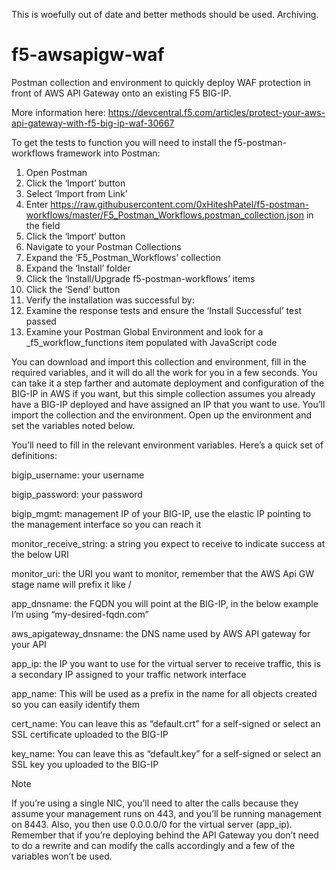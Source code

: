 This is woefully out of date and better methods should be used. Archiving.



# f5-awsapigw-waf
Postman collection and environment to quickly deploy WAF protection in front of AWS API Gateway onto an existing F5 BIG-IP.

More information here:
https://devcentral.f5.com/articles/protect-your-aws-api-gateway-with-f5-big-ip-waf-30667

To get the tests to function you will need to install the f5-postman-workflows framework into Postman:

1. Open Postman
2. Click the ‘Import’ button
3. Select ‘Import from Link’
4. Enter https://raw.githubusercontent.com/0xHiteshPatel/f5-postman-workflows/master/F5_Postman_Workflows.postman_collection.json in the field
5. Click the ‘Import’ button
6. Navigate to your Postman Collections
7. Expand the ‘F5_Postman_Workflows’ collection
8. Expand the ‘Install’ folder
9. Click the ‘Install/Upgrade f5-postman-workflows’ items
10. Click the ‘Send’ button
11. Verify the installation was successful by:
12. Examine the response tests and ensure the ‘Install Successful’ test passed
13. Examine your Postman Global Environment and look for a _f5_workflow_functions item populated with JavaScript code

You can download and import this collection and environment, fill in the required variables, and it will do all the work for you in a few seconds. You can take it a step farther and automate deployment and configuration of the BIG-IP in AWS if you want, but this simple collection assumes you already have a BIG-IP deployed and have assigned an IP that you want to use. You’ll import the collection and the environment. Open up the environment and set the variables noted below.

You’ll need to fill in the relevant environment variables. Here’s a quick set of definitions:

bigip_username: your username

bigip_password: your password

bigip_mgmt: management IP of your BIG-IP, use the elastic IP pointing to the management interface so you can reach it

monitor_receive_string: a string you expect to receive to indicate success at the below URI

monitor_uri: the URI you want to monitor, remember that the AWS Api GW stage name will prefix it like /

app_dnsname: the FQDN you will point at the BIG-IP, in the below example I’m using “my-desired-fqdn.com”

aws_apigateway_dnsname: the DNS name used by AWS API gateway for your API

app_ip: the IP you want to use for the virtual server to receive traffic, this is a secondary IP assigned to your traffic network interface

app_name: This will be used as a prefix in the name for all objects created so you can easily identify them

cert_name: You can leave this as “default.crt” for a self-signed or select an SSL certificate uploaded to the BIG-IP

key_name: You can leave this as “default.key” for a self-signed or select an SSL key you uploaded to the BIG-IP

Note

If you’re using a single NIC, you’ll need to alter the calls because they assume your management runs on 443, and you’ll be running management on 8443. Also, you then use 0.0.0.0/0 for the virtual server (app_ip). Remember that if you’re deploying behind the API Gateway you don’t need to do a rewrite and can modify the calls accordingly and a few of the variables won’t be used.
